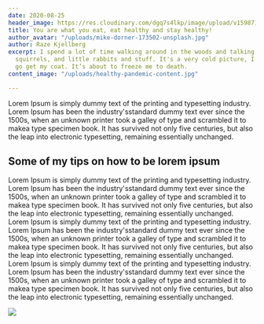 ```yaml
---
date: 2020-08-25
header_image: https://res.cloudinary.com/dgq7s4lkp/image/upload/v1598716502/uploads/food_wg2kqi.png
title: You are what you eat, eat healthy and stay healthy!
author_avatar: "/uploads/mike-dorner-173502-unsplash.jpg"
author: Raze Kjellberg
excerpt: I spend a lot of time walking around in the woods and talking to trees, and
  squirrels, and little rabbits and stuff. It's a very cold picture, I may have to
  go get my coat. It’s about to freeze me to death.
content_image: "/uploads/healthy-pandemic-content.jpg"

---
```

Lorem Ipsum is simply dummy text of the printing and typesetting industry. Lorem Ipsum has been the industry'sstandard dummy text ever since the 1500s, when an unknown printer took a galley of type and scrambled it to makea type specimen book. It has survived not only five centuries, but also the leap into electronic typesetting, remaining essentially unchanged.

## Some of my tips on how to be lorem ipsum

Lorem Ipsum is simply dummy text of the printing and typesetting industry. Lorem Ipsum has been the industry'sstandard dummy text ever since the 1500s, when an unknown printer took a galley of type and scrambled it to makea type specimen book. It has survived not only five centuries, but also the leap into electronic typesetting, remaining essentially unchanged. Lorem Ipsum is simply dummy text of the printing and typesetting industry. Lorem Ipsum has been the industry'sstandard dummy text ever since the 1500s, when an unknown printer took a galley of type and scrambled it to makea type specimen book. It has survived not only five centuries, but also the leap into electronic typesetting, remaining essentially unchanged. Lorem Ipsum is simply dummy text of the printing and typesetting industry. Lorem Ipsum has been the industry'sstandard dummy text ever since the 1500s, when an unknown printer took a galley of type and scrambled it to makea type specimen book. It has survived not only five centuries, but also the leap into electronic typesetting, remaining essentially unchanged.

![](https://res.cloudinary.com/dgq7s4lkp/image/upload/v1598717679/uploads/more-food_fflswx.jpg)